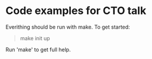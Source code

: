 # Code examples for CTO talk

Everithing should be run with make. To get started:

> make init up

Run 'make' to get full help.
